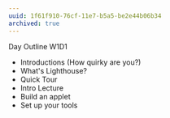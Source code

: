 ```yaml
---
uuid: 1f61f910-76cf-11e7-b5a5-be2e44b06b34
archived: true
---
```


Day Outline W1D1
- Introductions (How quirky are you?)
- What's Lighthouse?
- Quick Tour
- Intro Lecture
- Build an applet
- Set up your tools
